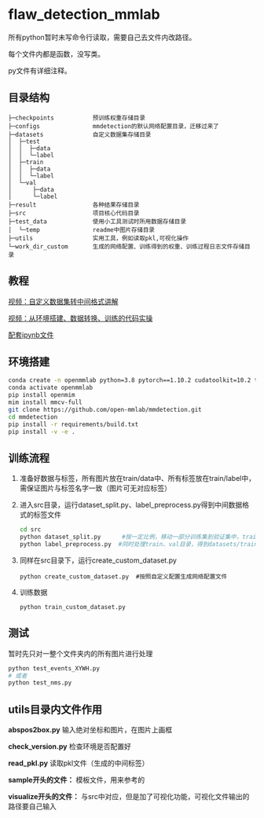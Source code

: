 # flaw_detection_mmlab

所有python暂时未写命令行读取，需要自己去文件内改路径。

每个文件内都是函数，没写类。

py文件有详细注释。

## 目录结构
```
├─checkpoints           预训练权重存储目录
├─configs               mmdetection的默认网络配置目录，迁移过来了
├─datasets              自定义数据集存储目录
│  ├─test
│  │  ├─data
│  │  └─label
│  ├─train
│  │  ├─data
│  │  └─label
│  └─val
│      ├─data
│      └─label
├─result                各种结果存储目录
├─src                   项目核心代码目录
├─test_data             使用小工具测试时所用数据存储目录
│  └─temp               readme中图片存储目录
├─utils                 实用工具，例如读取pkl,可视化操作
└─work_dir_custom       生成的网络配置、训练得到的权重、训练过程日志文件存储目录
```

## 教程

[视频：自定义数据集转中间格式讲解](https://www.bilibili.com/video/BV1bM4y1g7Hf?p=4&vd_source=f71295355febbf9584b3fc0781438a910)

[视频：从环境搭建、数据转换、训练的代码实操](https://www.bilibili.com/video/BV1bM4y1g7Hf?p=5&vd_source=f71295355febbf9584b3fc0781438a91)

[配套ipynb文件](https://github.com/open-mmlab/OpenMMLabCourse/blob/main/codes/lec4.ipynb)

## 环境搭建

```bash
conda create -n openmmlab python=3.8 pytorch==1.10.2 cudatoolkit=10.2 torchvision -c pytorch -y
conda activate openmmlab
pip install openmim
mim install mmcv-full
git clone https://github.com/open-mmlab/mmdetection.git
cd mmdetection
pip install -r requirements/build.txt
pip install -v -e .
```

## 训练流程

1. 准备好数据与标签，所有图片放在train/data中、所有标签放在train/label中，需保证图片与标签名字一致（图片可无对应标签）

2. 进入src目录，运行dataset_split.py、label_preprocess.py得到中间数据格式的标签文件

   ```sh
   cd src
   python dataset_split.py		#按一定比例，移动一部分训练集到验证集中，train--->val
   python label_preprocess.py  #同时处理train、val目录，得到datasets/train.pkl和datasets/val.pkl
   ```

3. 同样在src目录下，运行create_custom_dataset.py

   ```shell
   python create_custom_dataset.py	#按照自定义配置生成网络配置文件
   ```

4. 训练数据

   ```shell
   python train_custom_dataset.py
   ```
   
## 测试

暂时先只对一整个文件夹内的所有图片进行处理

```bash
python test_events_XYWH.py
# 或者
python test_nms.py
```

## utils目录内文件作用

**abspos2box.py**	输入绝对坐标和图片，在图片上画框

**check_version.py**	检查环境是否配置好

**read_pkl.py**	读取pkl文件（生成的中间标签）

**sample开头的文件：**  模板文件，用来参考的

**visualize开头的文件：**  与src中对应，但是加了可视化功能，可视化文件输出的路径要自己输入
